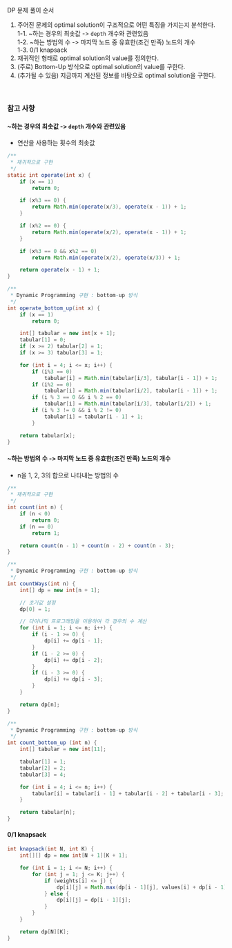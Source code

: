 
DP 문제 풀이 순서

1. 주어진 문제의 optimal solution이 구조적으로 어떤 특징을 가지는지 분석한다.  
  1-1. ~하는 경우의 최솟값 -> `depth` 개수와 관련있음  
  1-2. ~하는 방법의 수 -> 마지막 노드 중 유효한(조건 만족) 노드의 개수  
  1-3. 0/1 knapsack
2. 재귀적인 형태로 optimal solution의 value를 정의한다.
3. (주로) Bottom-Up 방식으로 optimal solution의 value를 구한다.
4. (추가될 수 있음) 지금까지 계산된 정보를 바탕으로 optimal solution을 구한다.

<br>

### 참고 사항

#### ~하는 경우의 최솟값 -> `depth` 개수와 관련있음
  - 연산을 사용하는 횟수의 최솟값
```java
/**
 * 재귀적으로 구현
 */
static int operate(int x) {
    if (x == 1)
        return 0;

    if (x%3 == 0) {
        return Math.min(operate(x/3), operate(x - 1)) + 1;
    }

    if (x%2 == 0) {
        return Math.min(operate(x/2), operate(x - 1)) + 1;
    }

    if (x%3 == 0 && x%2 == 0)
        return Math.min(operate(x/2), operate(x/3)) + 1;

    return operate(x - 1) + 1;
}

/**
 * Dynamic Programming 구현 : bottom-up 방식
 */
int operate_bottom_up(int x) {
    if (x == 1)
        return 0;

    int[] tabular = new int[x + 1];
    tabular[1] = 0;
    if (x >= 2) tabular[2] = 1;
    if (x >= 3) tabular[3] = 1;

    for (int i = 4; i <= x; i++) {
        if (i%3 == 0)
            tabular[i] = Math.min(tabular[i/3], tabular[i - 1]) + 1;
        if (i%2 == 0)
            tabular[i] = Math.min(tabular[i/2], tabular[i - 1]) + 1;
        if (i % 3 == 0 && i % 2 == 0)
            tabular[i] = Math.min(tabular[i/3], tabular[i/2]) + 1;
        if (i % 3 != 0 && i % 2 != 0)
            tabular[i] = tabular[i - 1] + 1;
        }

    return tabular[x];
}
```

#### ~하는 방법의 수 -> 마지막 노드 중 유효한(조건 만족) 노드의 개수
  - n을 1, 2, 3의 합으로 나타내는 방법의 수
```java
/**
 * 재귀적으로 구현
 */
int count(int n) {
    if (n < 0)
        return 0;
    if (n == 0)
        return 1;

    return count(n - 1) + count(n - 2) + count(n - 3);
}

/**
 * Dynamic Programming 구현 : bottom-up 방식
 */
int countWays(int n) {
    int[] dp = new int[n + 1];

    // 초기값 설정
    dp[0] = 1;

    // 다이나믹 프로그래밍을 이용하여 각 경우의 수 계산
    for (int i = 1; i <= n; i++) {
        if (i - 1 >= 0) {
            dp[i] += dp[i - 1];
        }
        if (i - 2 >= 0) {
            dp[i] += dp[i - 2];
        }
        if (i - 3 >= 0) {
            dp[i] += dp[i - 3];
        }
    }

    return dp[n];
}

/**
 * Dynamic Programming 구현 : bottom-up 방식
 */
int count_bottom_up (int n) {
    int[] tabular = new int[11];

    tabular[1] = 1;
    tabular[2] = 2;
    tabular[3] = 4;

    for (int i = 4; i <= n; i++) {
        tabular[i] = tabular[i - 1] + tabular[i - 2] + tabular[i - 3];
    }

    return tabular[n];
}

```

#### 0/1 knapsack

```java
int knapsack(int N, int K) {
    int[][] dp = new int[N + 1][K + 1];

    for (int i = 1; i <= N; i++) {
        for (int j = 1; j <= K; j++) {
            if (weights[i] <= j) {
                dp[i][j] = Math.max(dp[i - 1][j], values[i] + dp[i - 1][j - weights[i]]);
            } else {
                dp[i][j] = dp[i - 1][j];
            }
        }
    }

    return dp[N][K];
}
```